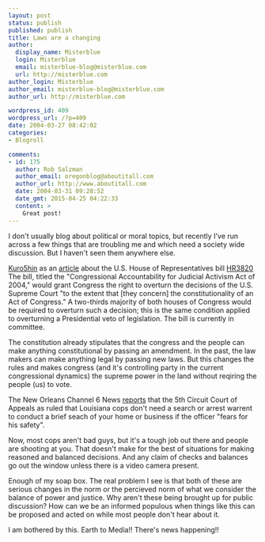 ```yaml
---
layout: post
status: publish
published: publish
title: Laws are a changing
author:
  display_name: Misterblue
  login: Misterblue
  email: misterblue-blog@misterblue.com
  url: http://misterblue.com
author_login: Misterblue
author_email: misterblue-blog@misterblue.com
author_url: http://misterblue.com

wordpress_id: 409
wordpress_url: /?p=409
date: 2004-03-27 08:42:02
categories:
- Blogroll

comments:
- id: 175
  author: Rob Salzman
  author_email: oregonblog@aboutitall.com
  author_url: http://www.aboutitall.com
  date: 2004-03-31 09:28:52
  date_gmt: 2015-04-25 04:22:33
  content: >
    Great post!
---
```

<p>
    I don't usually blog about
    political
    or
    moral
    topics, but recently I've run across a few things that
    are troubling me and which need a society wide discussion.
    But I haven't seen them anywhere else.
</p>
<p>
    <a href="http://www.kuro5hin.org/">Kuro5hin</a>
    as an
    <a href="http://www.kuro5hin.org/story/2004/3/19/9735/19430">article</a>
    about the U.S. House of Representatives bill
    <a href="http://thomas.loc.gov/cgi-bin/query/z?c108:HR03920:">HR3820</a>
    The bill, titled the
    "Congressional Accountability for Judicial Activism Act of 2004,"
    would grant Congress the right to overturn the decisions
    of the U.S. Supreme Court "to the extent that [they concern]
    the constitutionality of an Act of Congress."
    A two-thirds majority of both houses of Congress
    would be required to overturn such a decision;
    this is the same condition applied to overturning
    a Presidential veto of legislation.
    The bill is currently in committee.
</p>
<p>
    The constitution already stipulates that the congress and the
    people can make anything constitutional by passing an amendment.
    In the past, the law makers can make anything legal by passing
    new laws.
    But this changes the rules and makes congress (and it's controlling
    party in the current congressional dynamics) the supreme
    power in the land without reqiring the people (us) to vote.
</p>
<p>
    The
    New Orleans Channel 6 News
    <a href="http://www.theneworleanschannel.com/news/2953483/detail.html">reports</a>
    that the
    5th Circuit Court of Appeals
    as ruled that Louisiana cops don't need a search or
    arrest warrent to conduct a brief seach of your home or
    business if the officer "fears for his safety".
</p>
<p>
    Now, most cops aren't bad guys, but it's a tough job out there
    and people are shooting at you.
    That doesn't make for the best of situations for making
    reasoned and balanced decisions.
    And any claim of checks and balances go out the window unless
    there is a video camera present.
</p>
<p>
    Enough of my soap box.
    The real problem I see is that both of these are serious
    changes in the norm or the percieved norm of what we
    consider the balance of power and justice.
    Why aren't these being brought up for public discussion?
    How can we be an informed populous when things like this
    can be proposed and acted on while most people don't hear
    about it.
</p>
<p>
    I am bothered by this.
    Earth to Media!!  
    There's news happening!!
</p>
